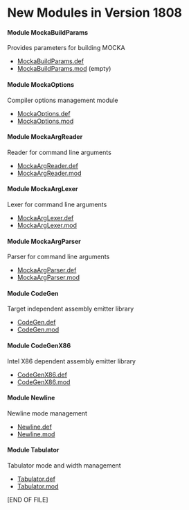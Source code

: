 # New Modules in Version 1808

#### Module MockaBuildParams
Provides parameters for building MOCKA
* [MockaBuildParams.def](src/MockaBuildParams.def)
* [MockaBuildParams.mod](src/MockaBuildParams.mod) (empty)

#### Module MockaOptions
Compiler options management module
* [MockaOptions.def](src/MockaOptions.def)
* [MockaOptions.mod](src/MockaOptions.mod)

#### Module MockaArgReader
Reader for command line arguments
* [MockaArgReader.def](src/MockaArgReader.def)
* [MockaArgReader.mod](src/MockaArgReader.mod)

#### Module MockaArgLexer
Lexer for command line arguments
* [MockaArgLexer.def](src/MockaArgLexer.def)
* [MockaArgLexer.mod](src/MockaArgLexer.mod)

#### Module MockaArgParser
Parser for command line arguments
* [MockaArgParser.def](src/MockaArgParser.def)
* [MockaArgParser.mod](src/MockaArgParser.mod)

#### Module CodeGen
Target independent assembly emitter library
* [CodeGen.def](src/CodeGen.def)
* [CodeGen.mod](src/CodeGen.mod)

#### Module CodeGenX86
Intel X86 dependent assembly emitter library
* [CodeGenX86.def](src/CodeGenX86.def)
* [CodeGenX86.mod](src/CodeGenX86.mod)

#### Module Newline
Newline mode management
* [Newline.def](src/Newline.def)
* [Newline.mod](src/Newline.mod)

#### Module Tabulator
Tabulator mode and width management
* [Tabulator.def](src/Tabulator.def)
* [Tabulator.mod](src/Tabulator.mod)

\[END OF FILE\]
